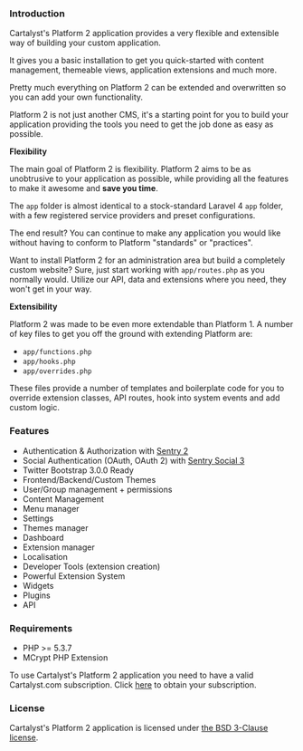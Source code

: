 <a name="introduction"></a>
### Introduction

Cartalyst's Platform 2 application provides a very flexible and extensible way of
building your custom application.

It gives you a basic installation to get you quick-started with content management,
themeable views, application extensions and much more.

Pretty much everything on Platform 2 can be extended and overwritten so you can
add your own functionality.

Platform 2 is not just another CMS, it's a starting point for you to build your
application providing the tools you need to get the job done as easy as possible.

**Flexibility**

The main goal of Platform 2 is flexibility. Platform 2 aims to be as unobtrusive
to your application as possible, while providing all the features to make it
awesome and **save you time**.

The `app` folder is almost identical to a stock-standard Laravel 4 `app` folder,
with a few registered service providers and preset configurations.

The end result? You can continue to make any application you would like without
having to conform to Platform "standards" or "practices".

Want to install Platform 2 for an administration area but build a completely custom
website? Sure, just start working with `app/routes.php` as you normally would.
Utilize our API, data and extensions where you need, they won't get in your way.

**Extensibility**

Platform 2 was made to be even more extendable than Platform 1. A number of key
files to get you off the ground with extending Platform are:

 - `app/functions.php`
 - `app/hooks.php`
 - `app/overrides.php`

These files provide a number of templates and boilerplate code for you to override
extension classes, API routes, hook into system events and add custom logic.

<a name="features"></a>
### Features

- Authentication & Authorization with [Sentry 2](http://docs.cartalyst.com/sentry)
- Social Authentication (OAuth, OAuth 2) with [Sentry Social 3](http://docs.cartalyst.com/sentry-social)
- Twitter Bootstrap 3.0.0 Ready
- Frontend/Backend/Custom Themes
- User/Group management + permissions
- Content Management
- Menu manager
- Settings
- Themes manager
- Dashboard
- Extension manager
- Localisation
- Developer Tools (extension creation)
- Powerful Extension System
- Widgets
- Plugins
- API

<a name="requirements"></a>
### Requirements

- PHP >= 5.3.7
- MCrypt PHP Extension

To use Cartalyst's Platform 2 application you need to have a valid Cartalyst.com
subscription. Click [here](https://www.cartalyst.com/pricing) to obtain your subscription.

<a name="license"></a>
### License

Cartalyst's Platform 2 application is licensed under [the BSD 3-Clause license](overview/license).

